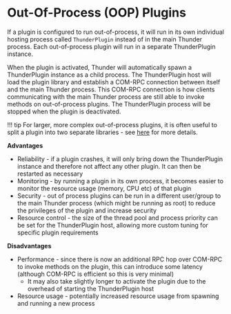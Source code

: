 # Out-Of-Process (OOP) Plugins

If a plugin is configured to run out-of-process, it will run in its own individual hosting process called `ThunderPlugin` instead of in the main Thunder process. Each out-of-process plugin will run in a separate ThunderPlugin instance.

When the plugin is activated, Thunder will automatically spawn a ThunderPlugin instance as a child process. The ThunderPlugin host will load the plugin library and establish a COM-RPC connection between itself and the main Thunder process. This COM-RPC connection is how clients communicating with the main Thunder process are still able to invoke methods on out-of-process plugins. The ThunderPlugin process will be stopped when the plugin is deactivated.

!!! tip
	For larger, more complex out-of-process plugins, it is often useful to split a plugin into two separate libraries - see [here](../split-implementation) for more details.

**Advantages**

* Reliability - if a plugin crashes, it will only bring down the ThunderPlugin instance and therefore not affect any other plugin. It can then be restarted as necessary
* Monitoring - by running a plugin in its own process, it becomes easier to monitor the resource usage (memory, CPU etc) of that plugin
* Security - out of process plugins can be run in a different user/group to the main Thunder process (which might be running as root) to reduce the privileges of the plugin and increase security
* Resource control - the size of the thread pool and process priority can be set for the ThunderPlugin host, allowing more custom tuning for specific plugin requirements

**Disadvantages**

* Performance - since there is now an additional RPC hop over COM-RPC to invoke methods on the plugin, this can introduce some latency (although COM-RPC is efficient so this is very minimal)
    * It may also take slightly longer to activate the plugin due to the overhead of starting the ThunderPlugin host
* Resource usage - potentially increased resource usage from spawning and running a new process